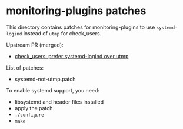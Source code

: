 # monitoring-plugins patches

This directory contains patches for monitoring-plugins to use `systemd-logind` instead of `utmp` for check_users.

Upstream PR (merged):
* [check_users: prefer systemd-logind over utmp](https://github.com/monitoring-plugins/monitoring-plugins/pull/1888)

List of patches:
* systemd-not-utmp.patch

To enable systemd support, you need:

* libsystemd and header files installed
* apply the patch 
* `./configure`
* `make`
